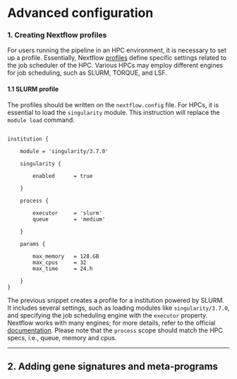 # Advanced configuration

### 1. Creating Nextflow profiles

For users running the pipeline in an HPC environment, it is necessary to set up a profile. Essentially, Nextflow [profiles](https://www.nextflow.io/docs/latest/config.html#config-profiles) define specific settings related to the job scheduler of the HPC. Various HPCs may employ different engines for job scheduling, such as SLURM, TORQUE, and LSF. 

#### 1.1 SLURM profile

The profiles should be written on the `nextflow.config` file. For HPCs, it is essential to load the `singularity` module. This instruction will replace the `module load` command.

```{ .bash .copy }

institution {

    module = 'singularity/3.7.0'

    singularity {

        enabled      = true

    }

    process {

        executor     = 'slurm'
        queue        = 'medium'

    }

    params {

        max_memory   = 128.GB
        max_cpus     = 32
        max_time     = 24.h

    }
}

```

The previous snippet creates a profile for a institution powered by SLURM. It includes several settings, such as loading modules like `singularity/3.7.0`, and specifying the job scheduling engine with the `executor` property. Nextflow works with many engines; for more details, refer to the official [documentation](https://nf-co.re/docs/usage/tutorials/step_by_step_institutional_profile). Please note that the `process`  scope should match the HPC specs, i.e., queue, memory and cpus.

---

## 2. Adding gene signatures and meta-programs

